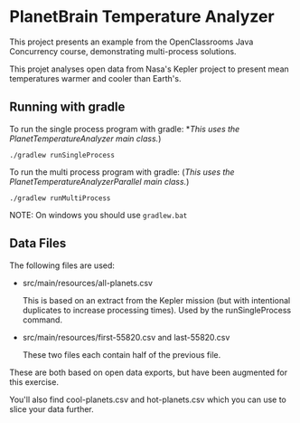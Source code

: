 # PlanetBrain Temperature Analyzer

This project presents an example from the OpenClassrooms Java 
Concurrency course, demonstrating multi-process solutions.

This projet analyses open data from Nasa's Kepler project to
present mean temperatures warmer and cooler than Earth's. 

## Running with gradle
To run the single process program with gradle:
*_This uses the PlanetTemperatureAnalyzer main class._)
```shell
./gradlew runSingleProcess
```


To run the multi process program with gradle:
(_This uses the PlanetTemperatureAnalyzerParallel main class._)
```shell
./gradlew runMultiProcess
```


NOTE: On windows you should use `gradlew.bat`

## Data Files

The following files are used:
* src/main/resources/all-planets.csv
   
  This is based on an extract from the Kepler mission (but with intentional duplicates to increase processing times).
  Used by the runSingleProcess command.
  
* src/main/resources/first-55820.csv and last-55820.csv
  
  These two files each contain half of the previous file.
  
These are both based on open data exports, but have been augmented for this exercise.

You'll also find cool-planets.csv and hot-planets.csv which you can use to slice your data further.
